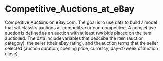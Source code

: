# Competitive_Auctions_at_eBay
Competitive Auctions on eBay.com. The goal is to use data to build a model that will classify auctions as competitive or non-competitive. A competitive auction is defined as an auction with at least two bids placed on the item auctioned. The data include variables that describe the item (auction category), the seller (their eBay rating), and the auction terms that the seller selected (auction duration, opening price, currency, day-of-week of auction close).

